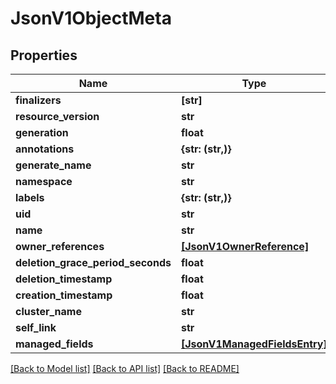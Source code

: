 # JsonV1ObjectMeta


## Properties
Name | Type | Description | Notes
------------ | ------------- | ------------- | -------------
**finalizers** | **[str]** |  | [optional] 
**resource_version** | **str** |  | [optional] 
**generation** | **float** |  | [optional] 
**annotations** | **{str: (str,)}** |  | [optional] 
**generate_name** | **str** |  | [optional] 
**namespace** | **str** |  | [optional] 
**labels** | **{str: (str,)}** |  | [optional] 
**uid** | **str** |  | [optional] 
**name** | **str** |  | [optional] 
**owner_references** | [**[JsonV1OwnerReference]**](JsonV1OwnerReference.md) |  | [optional] 
**deletion_grace_period_seconds** | **float** |  | [optional] 
**deletion_timestamp** | **float** |  | [optional] 
**creation_timestamp** | **float** |  | [optional] 
**cluster_name** | **str** |  | [optional] 
**self_link** | **str** |  | [optional] 
**managed_fields** | [**[JsonV1ManagedFieldsEntry]**](JsonV1ManagedFieldsEntry.md) |  | [optional] 

[[Back to Model list]](../README.md#documentation-for-models) [[Back to API list]](../README.md#documentation-for-api-endpoints) [[Back to README]](../README.md)


